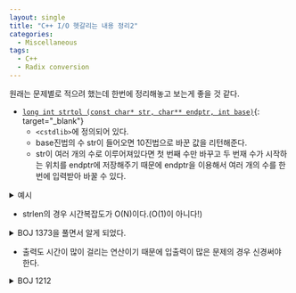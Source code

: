 ```yaml
---
layout: single
title: "C++ I/O 헷갈리는 내용 정리2"
categories:
  - Miscellaneous
tags:
  - C++
  - Radix conversion
---
```


원래는 문제별로 적으려 했는데 한번에 정리해놓고 보는게 좋을 것 같다.

- [`long int strtol (const char* str, char** endptr, int base)`](http://www.cplusplus.com/reference/cstdlib/strtol/){: target="\_blank"}
  - `<cstdlib>`에 정의되어 있다.
  - base진법의 수 str이 들어오면 10진법으로 바꾼 값을 리턴해준다.
  - str이 여러 개의 수로 이루어져있다면 첫 번째 수만 바꾸고 두 번재 수가 시작하는 위치를 endptr에 저장해주기 때문에 endptr을 이용해서 여러 개의 수를 한 번에 입력받아 바꿀 수 있다.

<details markdown="1">
<summary>예시</summary>

**[BOJ 2745](https://www.acmicpc.net/problem/2745){: target="\_blank"}**

- B(B<=36)진법 수 N이 들어오면 10진수로 바꿔 출력하는 문제이다.

```cpp
#include<cstdio>
#include<cstdlib>
int main()
{
	int b;
	char s[100];
	scanf("%s %d", s, &b);
	printf("%d", strtol(s, NULL, b));
}

// #include<iostream>
// #include<cstdio>
// #include<string>
// using namespace std;

// int t(char c){
// 	if(c-'0'<10) return c-'0';
// 	return c-'A'+10;
// }

// int main()
// {
// 	int b, n=0;
// 	string s;
// 	cin>>s;
// 	scanf("%d", &b);
// 	for(int i=1;!s.empty();i*=b){
// 		n+=i*t(s.back());
// 		if(s.empty()) break;
// 		s.pop_back();
// 	}
// 	printf("%d", n);
// }
```

- `string`은 pop_back()으로 마지막 문자를 지우는게 편하다.
</details>

- strlen의 경우 시간복잡도가 O(N)이다.(O(1)이 아니다!)

<details markdown="1">
<summary>BOJ 1373을 풀면서 알게 되었다.</summary>

**[BOJ 1373](https://www.acmicpc.net/problem/1373){: target="\_blank"}**

- 2진수 N이 들어오면 8진수로 바꿔 출력하는 문제이다.

```cpp
#include<cstdio>
#include<cstdlib>
#include<cstring>
int main()
{
	char s[1000001];
	scanf("%s", s);
	int p=strlen(s)%3;
	if(p==1) printf("%d", s[0]-'0');
	if(p==2) printf("%d", (s[0]-'0')*2+s[1]-'0');
	int l=strlen(s);
	for(int i=p+2;i<l;i+=3)//i<strlen(s)로 했을 때 TLE
		printf("%d", (s[i-2]-'0')*4+(s[i-1]-'0')*2+(s[i]-'0'));
}
```

- 처음에 시간초과가 뜨길래 내 눈을 의심했다. 문자열도 10^6이고 시간초과가 뜰 구석이 없었기 때문이다. 계속 `vector`에서 v.size()를 쓰다가 생각없이 strlen도 동일하게 사용하고있었다. `vector`의 경우 v.end()-v.begin()을 하면 바로 크기가 나오기 때문에 size()가 O(1)이지만 strlen은 고정된 크기의 배열에서 안에 값이 들어있는 칸의 개수를 구하는 것이기 때문에 O(n)인 것 같다.(cplusplus에도 time complexity가 나오지 않아서 확실하지는 않다.)
- `s[i]-'0'`으로 계산하지 않고 ternary operator을 이용해서 계산하는 코드도 있었다.(`(s[i]==0)?0:4`와 같은 식으로) 이거도 제출해서 비교해보니 내 코드보다 10%정도 더 빨랐다. 그리고 ternary operator가 +보다 우선순위가 낮다는 것도 알게 되었다.

</details>

- 출력도 시간이 많이 걸리는 연산이기 때문에 입출력이 많은 문제의 경우 신경써야 한다.

<details markdown="1">
<summary>BOJ 1212</summary>

**[BOJ 1212](https://www.acmicpc.net/problem/1212){: target="\_blank"}**

- 8진수를 2진수로 변환하는 문제이다.

```cpp
//24ms짜리 코드
#include<cstdio>
#include<cstring>
void pprint(char c){
	if(c=='0') ;
	else if(c=='1') printf("1");
	else if(c=='2') printf("10");
	else if(c=='3') printf("11");
	else if(c=='4') printf("100");
	else if(c=='5') printf("101");
	else if(c=='6') printf("110");
	else if(c=='7') printf("111");
}
void print(char c){
	if(c=='0') printf("000");
	else if(c=='1') printf("001");
	else if(c=='2') printf("010");
	else if(c=='3') printf("011");
	else if(c=='4') printf("100");
	else if(c=='5') printf("101");
	else if(c=='6') printf("110");
	else if(c=='7') printf("111");
}
int main()
{
	char s[1000001];
	scanf("%s", s);
	int l=strlen(s);
	if(s[0]=='0'){
		printf("0");
		return 0;
	}
	pprint(s[0]);
	for(int i=1;i<l;i++)
		print(s[i]);
}
```

- 출력 횟수를 조절해서 시간을 더 줄일 수 있다. `printf`로 바로 출력하지 않고 string을 이용해서 저장한 다음 한 번에 출력하면 12ms로 줄일 수 있다.
- 함수 호출때문에 시간이 더 걸리나 싶어서 전부 main으로 옮겨봤는데 걸리는 시간이 같았다. 재귀함수와 같이 함수 호출이 지수함수 형태로 증가하지 않는 이상 그건 별 상관이 없는 것 같다.
- 4ms짜리 코드도 있었는데 출력하는 수도 char배열에 저장해놓고 하나하나씩 계산하는 형태였다. 계산도 미리 2진수로 바꿔놓고 shift연산을 이용해 자릿수를 맞추는 방식이었고 edge case 처리도 그냥 출력하는 배열의 포인터를 조절해서 맞춰줬다. 저런게 커팅 장인인가 싶었다.

</details>
